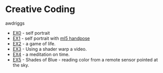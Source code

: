 # Creative Coding
awdriggs

- [EX0](./ex0/self.html) - self portrait
- [EX1](./ex1/sp-pose.html) - self portrait with [ml5 handpose](https://docs.ml5js.org/#/reference/handpose)
- [EX2](./ex2/growth-decay.html) - a game of life. 
- [EX3](./ex3/warpVideo.html) - Using a shader warp a video. 
- [EX4](./ex4/doubleNoiseClock.html) - a meditation on time. 
- [EX5](./ex5/shadesofblue.html) - Shades of Blue - reading color from a remote sensor pointed at the sky. 

 


